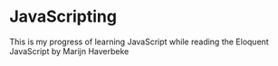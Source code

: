 # JavaScripting
This is my progress of learning JavaScript while reading the Eloquent JavaScript by Marijn Haverbeke
